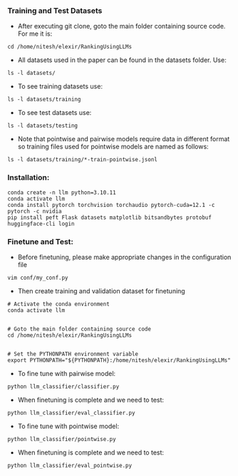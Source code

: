 ### Training and Test Datasets

* After executing git clone, goto the main folder containing source code. For me it is:
```commandline
cd /home/nitesh/elexir/RankingUsingLLMs
```

* All datasets used in the paper can be found in the datasets folder. Use:
```commandline
ls -l datasets/
```

* To see training datasets use:
```commandline
ls -l datasets/training
```

* To see test datasets use:
```commandline
ls -l datasets/testing
```

* Note that pointwise and pairwise models require data in different format so training files used for pointwise models are named as follows:
```commandline
ls -l datasets/training/*-train-pointwise.jsonl
```


### Installation:

```commandline
conda create -n llm python=3.10.11
conda activate llm
conda install pytorch torchvision torchaudio pytorch-cuda=12.1 -c pytorch -c nvidia
pip install peft Flask datasets matplotlib bitsandbytes protobuf
huggingface-cli login
```

### Finetune and Test:


* Before finetuning, please make appropriate changes in the configuration file

```commandline
vim conf/my_conf.py
```

* Then create training and validation dataset for finetuning
```commandline
# Activate the conda environment
conda activate llm


# Goto the main folder containing source code
cd /home/nitesh/elexir/RankingUsingLLMs


# Set the PYTHONPATH environment variable
export PYTHONPATH="${PYTHONPATH}:/home/nitesh/elexir/RankingUsingLLMs"
```

* To fine tune with pairwise model:
```commandline
python llm_classifier/classifier.py
```

* When finetuning is complete and we need to test:
```commandline
python llm_classifier/eval_classifier.py 
```


* To fine tune with pointwise model:
```commandline
python llm_classifier/pointwise.py
```

* When finetuning is complete and we need to test:
```commandline
python llm_classifier/eval_pointwise.py
```














